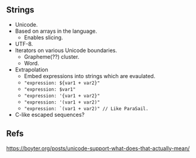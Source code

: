 ## Strings

* Unicode.
* Based on arrays in the language.
  + Enables slicing.
* UTF-8.
* Iterators on various Unicode boundaries.
  + Grapheme(??) cluster.
  + Word.
* Extrapolation
  + Embed expressions into strings which are evaulated.
  + ```"expression: ${var1 + var2}"```
  + ```"expression: $var1"```
  + ```"expression: '{var1 + var2}"```
  + ```"expression: '(var1 + var2)"```
  + ```"expression: `(var1 + var2)" // Like ParaSail.```
* C-like escaped sequences?

## Refs

https://boyter.org/posts/unicode-support-what-does-that-actually-mean/